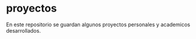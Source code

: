 # proyectos
En este repositorio se guardan algunos proyectos personales y academicos desarrollados.
